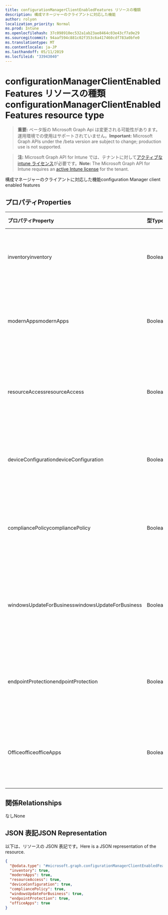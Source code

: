 ```yaml
---
title: configurationManagerClientEnabledFeatures リソースの種類
description: 構成マネージャーのクライアントに対応した機能
author: rolyon
localization_priority: Normal
ms.prod: Intune
ms.openlocfilehash: 37c098910ec532a1ab23ae8464c03e43cf7a9e29
ms.sourcegitcommit: 94aaf594c881c02f353c6a417460cdf783a0bfe0
ms.translationtype: MT
ms.contentlocale: ja-JP
ms.lasthandoff: 05/11/2019
ms.locfileid: "33943040"
---
```

# <a name="configurationmanagerclientenabledfeatures-resource-type"></a><span data-ttu-id="151c9-103">configurationManagerClientEnabledFeatures リソースの種類</span><span class="sxs-lookup"><span data-stu-id="151c9-103">configurationManagerClientEnabledFeatures resource type</span></span>

> <span data-ttu-id="151c9-104">**重要:** ベータ版の Microsoft Graph Api は変更される可能性があります。運用環境での使用はサポートされていません。</span><span class="sxs-lookup"><span data-stu-id="151c9-104">**Important:** Microsoft Graph APIs under the /beta version are subject to change; production use is not supported.</span></span>

> <span data-ttu-id="151c9-105">**注:** Microsoft Graph API for Intune では、テナントに対して[アクティブな intune ライセンス](https://go.microsoft.com/fwlink/?linkid=839381)が必要です。</span><span class="sxs-lookup"><span data-stu-id="151c9-105">**Note:** The Microsoft Graph API for Intune requires an [active Intune license](https://go.microsoft.com/fwlink/?linkid=839381) for the tenant.</span></span>

<span data-ttu-id="151c9-106">構成マネージャーのクライアントに対応した機能</span><span class="sxs-lookup"><span data-stu-id="151c9-106">configuration Manager client enabled features</span></span>

## <a name="properties"></a><span data-ttu-id="151c9-107">プロパティ</span><span class="sxs-lookup"><span data-stu-id="151c9-107">Properties</span></span>
|<span data-ttu-id="151c9-108">プロパティ</span><span class="sxs-lookup"><span data-stu-id="151c9-108">Property</span></span>|<span data-ttu-id="151c9-109">型</span><span class="sxs-lookup"><span data-stu-id="151c9-109">Type</span></span>|<span data-ttu-id="151c9-110">説明</span><span class="sxs-lookup"><span data-stu-id="151c9-110">Description</span></span>|
|:---|:---|:---|
|<span data-ttu-id="151c9-111">inventory</span><span class="sxs-lookup"><span data-stu-id="151c9-111">inventory</span></span>|<span data-ttu-id="151c9-112">Boolean</span><span class="sxs-lookup"><span data-stu-id="151c9-112">Boolean</span></span>|<span data-ttu-id="151c9-113">在庫が Intune によって管理されているかどうか</span><span class="sxs-lookup"><span data-stu-id="151c9-113">Whether inventory is managed by Intune</span></span>|
|<span data-ttu-id="151c9-114">modernApps</span><span class="sxs-lookup"><span data-stu-id="151c9-114">modernApps</span></span>|<span data-ttu-id="151c9-115">Boolean</span><span class="sxs-lookup"><span data-stu-id="151c9-115">Boolean</span></span>|<span data-ttu-id="151c9-116">モダン アプリケーションが Intune によって管理されているかどうか</span><span class="sxs-lookup"><span data-stu-id="151c9-116">Whether modern application is managed by Intune</span></span>|
|<span data-ttu-id="151c9-117">resourceAccess</span><span class="sxs-lookup"><span data-stu-id="151c9-117">resourceAccess</span></span>|<span data-ttu-id="151c9-118">Boolean</span><span class="sxs-lookup"><span data-stu-id="151c9-118">Boolean</span></span>|<span data-ttu-id="151c9-119">リソース アクセスが Intune によって管理されているかどうか</span><span class="sxs-lookup"><span data-stu-id="151c9-119">Whether resource access is managed by Intune</span></span>|
|<span data-ttu-id="151c9-120">deviceConfiguration</span><span class="sxs-lookup"><span data-stu-id="151c9-120">deviceConfiguration</span></span>|<span data-ttu-id="151c9-121">Boolean</span><span class="sxs-lookup"><span data-stu-id="151c9-121">Boolean</span></span>|<span data-ttu-id="151c9-122">デバイス構成が Intune によって管理されているかどうか</span><span class="sxs-lookup"><span data-stu-id="151c9-122">Whether device configuration is managed by Intune</span></span>|
|<span data-ttu-id="151c9-123">compliancePolicy</span><span class="sxs-lookup"><span data-stu-id="151c9-123">compliancePolicy</span></span>|<span data-ttu-id="151c9-124">Boolean</span><span class="sxs-lookup"><span data-stu-id="151c9-124">Boolean</span></span>|<span data-ttu-id="151c9-125">コンプライアンス ポリシーが Intune によって管理されているかどうか</span><span class="sxs-lookup"><span data-stu-id="151c9-125">Whether compliance policy is managed by Intune</span></span>|
|<span data-ttu-id="151c9-126">windowsUpdateForBusiness</span><span class="sxs-lookup"><span data-stu-id="151c9-126">windowsUpdateForBusiness</span></span>|<span data-ttu-id="151c9-127">Boolean</span><span class="sxs-lookup"><span data-stu-id="151c9-127">Boolean</span></span>|<span data-ttu-id="151c9-128">Windows Update for Business が Intune によって管理されているかどうか</span><span class="sxs-lookup"><span data-stu-id="151c9-128">Whether Windows Update for Business is managed by Intune</span></span>|
|<span data-ttu-id="151c9-129">endpointProtection</span><span class="sxs-lookup"><span data-stu-id="151c9-129">endpointProtection</span></span>|<span data-ttu-id="151c9-130">Boolean</span><span class="sxs-lookup"><span data-stu-id="151c9-130">Boolean</span></span>|<span data-ttu-id="151c9-131">エンドポイント保護が Intune によって管理されているかどうか</span><span class="sxs-lookup"><span data-stu-id="151c9-131">Whether Endpoint Protection is managed by Intune</span></span>|
|<span data-ttu-id="151c9-132">Officeoffice</span><span class="sxs-lookup"><span data-stu-id="151c9-132">officeApps</span></span>|<span data-ttu-id="151c9-133">Boolean</span><span class="sxs-lookup"><span data-stu-id="151c9-133">Boolean</span></span>|<span data-ttu-id="151c9-134">Office アプリケーションが Intune によって管理されているかどうか</span><span class="sxs-lookup"><span data-stu-id="151c9-134">Whether Office application is managed by Intune</span></span>|

## <a name="relationships"></a><span data-ttu-id="151c9-135">関係</span><span class="sxs-lookup"><span data-stu-id="151c9-135">Relationships</span></span>
<span data-ttu-id="151c9-136">なし</span><span class="sxs-lookup"><span data-stu-id="151c9-136">None</span></span>

## <a name="json-representation"></a><span data-ttu-id="151c9-137">JSON 表記</span><span class="sxs-lookup"><span data-stu-id="151c9-137">JSON Representation</span></span>
<span data-ttu-id="151c9-138">以下は、リソースの JSON 表記です。</span><span class="sxs-lookup"><span data-stu-id="151c9-138">Here is a JSON representation of the resource.</span></span>
<!-- {
  "blockType": "resource",
  "@odata.type": "microsoft.graph.configurationManagerClientEnabledFeatures"
}
-->
``` json
{
  "@odata.type": "#microsoft.graph.configurationManagerClientEnabledFeatures",
  "inventory": true,
  "modernApps": true,
  "resourceAccess": true,
  "deviceConfiguration": true,
  "compliancePolicy": true,
  "windowsUpdateForBusiness": true,
  "endpointProtection": true,
  "officeApps": true
}
```




